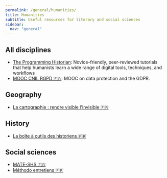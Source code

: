```yaml
---
permalink: /general/humanities/
title: Humanities
subtitle: Useful resources for literary and social sciences
sidebar:
  nav: "general"
---
```


## All disciplines

- [The Programming Historian](https://programminghistorian.org/): Novice-friendly, peer-reviewed tutorials that help humanists learn a wide range of digital tools, techniques, and workflows
- [MOOC CNIL RGPD 🇫🇷](https://atelier-rgpd.cnil.fr/): MOOC on data protection and the GDPR.

## Geography

- [La cartographie : rendre visible l'invisible 🇫🇷](https://zestedesavoir.com/tutoriels/1298/la-cartographie-rendre-visible-linvisible/)

## History

- [La boîte à outils des historiens 🇫🇷](https://www.boiteaoutils.info/)

## Social sciences

- [MATE-SHS 🇫🇷](https://mate-shs.cnrs.fr/ressources/)
- [Méthodo entretiens 🇫🇷](https://dysolab.hypotheses.org/2067)
